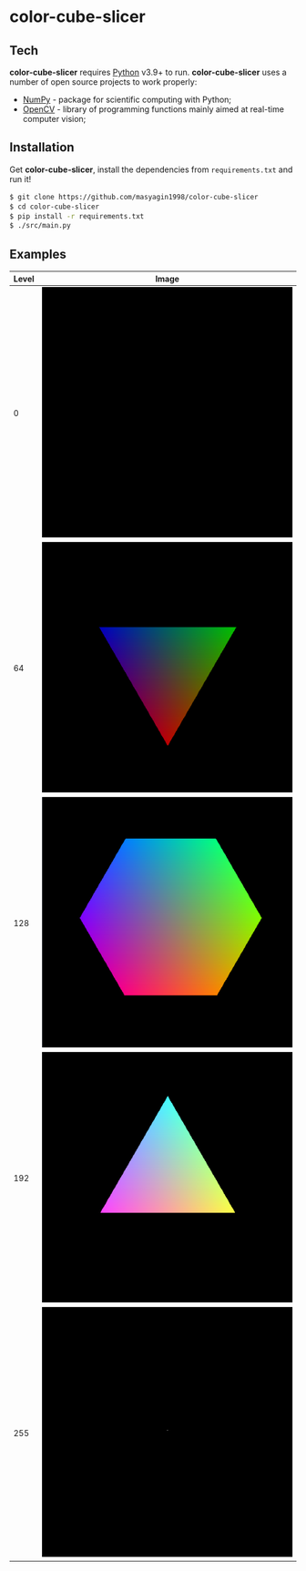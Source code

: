 # color-cube-slicer

## Tech

**color-cube-slicer** requires [Python](https://www.python.org/) v3.9+ to run.
**color-cube-slicer** uses a number of open source projects to work properly:
- [NumPy](https://numpy.org/) -  package for scientific computing with Python;
- [OpenCV](https://opencv.org/) - library of programming functions mainly aimed at real-time computer vision;

## Installation

Get **color-cube-slicer**, install the dependencies from `requirements.txt` and run it!

```sh
$ git clone https://github.com/masyagin1998/color-cube-slicer
$ cd color-cube-slicer
$ pip install -r requirements.txt
$ ./src/main.py
```

## Examples

|              Level             |             Image               |
|--------------------------------|---------------------------------|
| 0 | ![img](static/000.png) |
| 64 | ![img](static/064.png) |
| 128 | ![img](static/128.png) |
| 192 | ![img](static/192.png) |
| 255 | ![img](static/255.png) |
